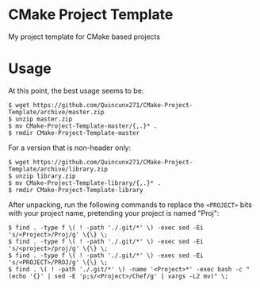 # CMake Project Template

My project template for CMake based projects

# Usage

At this point, the best usage seems to be:

```
$ wget https://github.com/Quincunx271/CMake-Project-Template/archive/master.zip
$ unzip master.zip
$ mv CMake-Project-Template-master/{,.}* .
$ rmdir CMake-Project-Template-master
```

For a version that is non-header only:


```
$ wget https://github.com/Quincunx271/CMake-Project-Template/archive/library.zip
$ unzip library.zip
$ mv CMake-Project-Template-library/{,.}* .
$ rmdir CMake-Project-Template-library
```

After unpacking, run the following commands to replace the `<PROJECT>` bits with your project name,
pretending your project is named "Proj":

```
$ find . -type f \( ! -path './.git/*' \) -exec sed -Ei 's/<Project>/Proj/g' \{\} \;
$ find . -type f \( ! -path './.git/*' \) -exec sed -Ei 's/<project>/proj/g' \{\} \;
$ find . -type f \( ! -path './.git/*' \) -exec sed -Ei 's/<PROJECT>/PROJ/g' \{\} \;
$ find . \( ! -path './.git/*' \) -name '<Project>*' -exec bash -c "(echo '{}' | sed -E 'p;s/<Project>/Chef/g' | xargs -L2 mv)" \;
```
